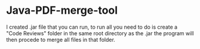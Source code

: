 # Java-PDF-merge-tool
I created .jar file that you can run, to run all you need to do is create a "Code Reviews" folder in the same root directory as the .jar
the program will then procede to merge all files in that folder.
